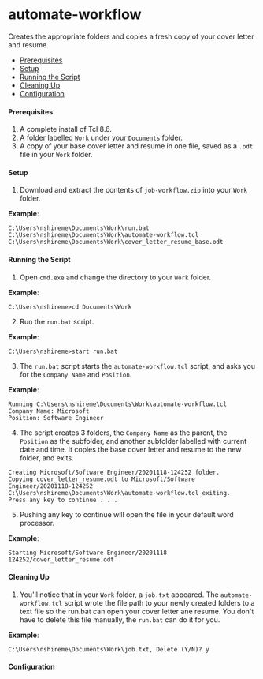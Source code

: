 # automate-workflow
Creates the appropriate folders and copies a fresh copy of your cover letter and resume.

* [Prerequisites](#prerequisites)
* [Setup](#setup)
* [Running the Script](#running-the-script)
* [Cleaning Up](#cleaning-up)
* [Configuration](#configuration)


#### <a name="prerequisites"></a>Prerequisites
1. A complete install of Tcl 8.6.
2. A folder labelled `Work` under your `Documents` folder.
3. A copy of your base cover letter and resume in one file, saved as a `.odt` file in your `Work` folder.
#### <a name="setup"></a>Setup
1. Download and extract the contents of `job-workflow.zip` into your `Work` folder.

**Example**:
```
C:\Users\nshireme\Documents\Work\run.bat
C:\Users\nshireme\Documents\Work\automate-workflow.tcl
C:\Users\nshireme\Documents\Work\cover_letter_resume_base.odt
```
#### <a name="running-the-script"></a>Running the Script
1. Open `cmd.exe` and change the directory to your `Work` folder.

**Example**:
```batch
C:\Users\nshireme>cd Documents\Work
```

2. Run the `run.bat` script.

**Example**:
```batch
C:\Users\nshireme>start run.bat
```

3. The `run.bat` script starts the `automate-workflow.tcl` script, and asks you for the `Company Name` and `Position`.

**Example**:
```batch
Running C:\Users\nshireme\Documents\Work\automate-workflow.tcl
Company Name: Microsoft
Position: Software Engineer
```

4. The script creates 3 folders, the `Company Name` as the parent, the `Position` as the subfolder, and another subfolder labelled with current date and time. It copies the base cover letter and resume to the new folder, and exits. 

```batch
Creating Microsoft/Software Engineer/20201118-124252 folder.
Copying cover_letter_resume.odt to Microsoft/Software Engineer/20201118-124252
C:\Users\nshireme\Documents\Work\automate-workflow.tcl exiting.
Press any key to continue . . .
```
5. Pushing any key to continue will open the file in your default word processor. 

**Example**:
```batch
Starting Microsoft/Software Engineer/20201118-124252/cover_letter_resume.odt
```

#### <a name="cleaning-up"></a>Cleaning Up
1. You'll notice that in your `Work` folder, a `job.txt` appeared. The `automate-workflow.tcl` script wrote the file path to your newly created folders to a text file so the run.bat can open your cover letter ane resume. You don't have to delete this file manually, the `run.bat` can do it for you.

**Example**:
```batch
C:\Users\nshireme\Documents\Work\job.txt, Delete (Y/N)? y
```
#### <a name="configuration"></a>Configuration
